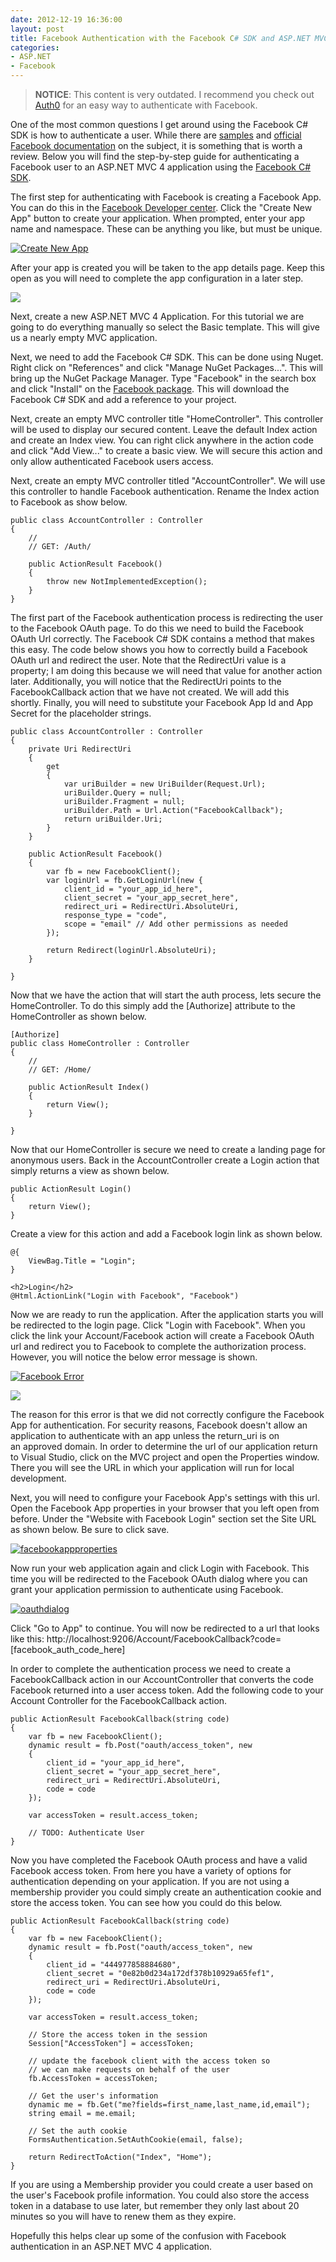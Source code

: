 ```yaml
---
date: 2012-12-19 16:36:00
layout: post
title: Facebook Authentication with the Facebook C# SDK and ASP.NET MVC 4
categories:
- ASP.NET
- Facebook
---
```


> **NOTICE**: This content is very outdated. I recommend you check out [Auth0](https://auth0.com/docs/quickstart/webapp/aspnet/) for an easy way to authenticate with Facebook.

One of the most common questions I get around using the Facebook C# SDK is how to authenticate a user. While there are [samples](https://github.com/facebook-csharp-sdk/facebook-aspnet-sample) and [official Facebook documentation](https://developers.facebook.com/docs/concepts/login/) on the subject, it is something that is worth a review. Below you will find the step-by-step guide for authenticating a Facebook user to an ASP.NET MVC 4 application using the [Facebook C# SDK](http://facebooksdk.net).

The first step for authenticating with Facebook is creating a Facebook App. You can do this in the [Facebook Developer center](https://developers.facebook.com/apps). Click the "Create New App" button to create your application. When prompted, enter your app name and namespace. These can be anything you like, but must be unique.

[![Create New App](/images/2012/12/createnewapp.png)](/images/2012/12/createnewapp.png)

After your app is created you will be taken to the app details page. Keep this open as you will need to complete the app configuration in a later step.

<img src="/images/2012/12/basictemplate.png" class="left" />

Next, create a new ASP.NET MVC 4 Application. For this tutorial we are going to do everything manually so select the Basic template. This will give us a nearly empty MVC application.

Next, we need to add the Facebook C# SDK. This can be done using Nuget. Right click on "References" and click "Manage NuGet Packages...". This will bring up the NuGet Package Manager. Type "Facebook" in the search box and click "Install" on the [Facebook package](http://nuget.org/packages/facebook). This will download the Facebook C# SDK and add a reference to your project.

Next, create an empty MVC controller title "HomeController". This controller will be used to display our secured content. Leave the default Index action and create an Index view. You can right click anywhere in the action code and click "Add View..." to create a basic view. We will secure this action and only allow authenticated Facebook users access.

Next, create an empty MVC controller titled "AccountController". We will use this controller to handle Facebook authentication. Rename the Index action to Facebook as show below.

	public class AccountController : Controller
	{
		//
		// GET: /Auth/
 
		public ActionResult Facebook()
		{
			throw new NotImplementedException();
		}
	}

The first part of the Facebook authentication process is redirecting the user to the Facebook OAuth page. To do this we need to build the Facebook OAuth Url correctly. The Facebook C# SDK contains a method that makes this easy. The code below shows you how to correctly build a Facebook OAuth url and redirect the user. Note that the RedirectUri value is a property; I am doing this because we will need that value for another action later. Additionally, you will notice that the RedirectUri points to the FacebookCallback action that we have not created. We will add this shortly. Finally, you will need to substitute your Facebook App Id and App Secret for the placeholder strings.

	public class AccountController : Controller
	{
		private Uri RedirectUri
		{
			get
			{
				var uriBuilder = new UriBuilder(Request.Url);
				uriBuilder.Query = null;
				uriBuilder.Fragment = null;
				uriBuilder.Path = Url.Action("FacebookCallback");
				return uriBuilder.Uri;
			}
		}
 
		public ActionResult Facebook()
		{
			var fb = new FacebookClient();
			var loginUrl = fb.GetLoginUrl(new {
				client_id = "your_app_id_here",
				client_secret = "your_app_secret_here",
				redirect_uri = RedirectUri.AbsoluteUri,
				response_type = "code",
				scope = "email" // Add other permissions as needed
			});
 
			return Redirect(loginUrl.AbsoluteUri);
		}
 
	}

Now that we have the action that will start the auth process, lets secure the HomeController. To do this simply add the [Authorize] attribute to the HomeController as shown below.

	[Authorize]
	public class HomeController : Controller
	{
		//
		// GET: /Home/
 
		public ActionResult Index()
		{
			return View();
		}
 
	}

Now that our HomeController is secure we need to create a landing page for anonymous users. Back in the AccountController create a Login action that simply returns a view as shown below.

	public ActionResult Login()
	{
		return View();
	}

Create a view for this action and add a Facebook login link as shown below.

	@{
		ViewBag.Title = "Login";
	}
 
	<h2>Login</h2>
	@Html.ActionLink("Login with Facebook", "Facebook")

Now we are ready to run the application. After the application starts you will be redirected to the login page. Click "Login with Facebook". When you click the link your Account/Facebook action will create a Facebook OAuth url and redirect you to Facebook to complete the authorization process. However, you will notice the below error message is shown.

[![Facebook Error](/images/2012/12/facebookerror.png)](/images/2012/12/facebookerror.png)

<img src="/images/2012/12/urlproperties.png" class="left" />

The reason for this error is that we did not correctly configure the Facebook App for authentication. For security reasons, Facebook doesn't allow an application to authenticate with an app unless the return_uri is on an approved domain. In order to determine the url of our application return to Visual Studio, click on the MVC project and open the Properties window. There you will see the URL in which your application will run for local development.

Next, you will need to configure your Facebook App's settings with this url. Open the Facebook App properties in your browser that you left open from before. Under the "Website with Facebook Login" section set the Site URL as shown below. Be sure to click save.

[![facebookappproperties](/images/2012/12/facebookappproperties.png)](/images/2012/12/facebookappproperties.png)

Now run your web application again and click Login with Facebook. This time you will be redirected to the Facebook OAuth dialog where you can grant your application permission to authenticate using Facebook.

[![oauthdialog](/images/2012/12/oauthdialog.png)](/images/2012/12/oauthdialog.png)

Click "Go to App" to continue. You will now be redirected to a url that looks like this: http://localhost:9206/Account/FacebookCallback?code=[facebook_auth_code_here]

In order to complete the authentication process we need to create a FacebookCallback action in our AccountController that converts the code Facebook returned into a user access token. Add the following code to your Account Controller for the FacebookCallback action.

	public ActionResult FacebookCallback(string code)
	{
		var fb = new FacebookClient();
		dynamic result = fb.Post("oauth/access_token", new
		{
			client_id = "your_app_id_here",
			client_secret = "your_app_secret_here",
			redirect_uri = RedirectUri.AbsoluteUri,
			code = code
		});
 
		var accessToken = result.access_token;
			
		// TODO: Authenticate User
	}

Now you have completed the Facebook OAuth process and have a valid Facebook access token. From here you have a variety of options for authentication depending on your application. If you are not using a membership provider you could simply create an authentication cookie and store the access token. You can see how you could do this below.

	public ActionResult FacebookCallback(string code)
	{
		var fb = new FacebookClient();
		dynamic result = fb.Post("oauth/access_token", new
		{
			client_id = "444977858884680",
			client_secret = "0e82b0d234a172df378b10929a65fef1",
			redirect_uri = RedirectUri.AbsoluteUri,
			code = code
		});
 
		var accessToken = result.access_token;
 
		// Store the access token in the session
		Session["AccessToken"] = accessToken;
 
		// update the facebook client with the access token so 
		// we can make requests on behalf of the user
		fb.AccessToken = accessToken;
 
		// Get the user's information
		dynamic me = fb.Get("me?fields=first_name,last_name,id,email");
		string email = me.email;
 
		// Set the auth cookie
		FormsAuthentication.SetAuthCookie(email, false);
 
		return RedirectToAction("Index", "Home");
	}

If you are using a Membership provider you could create a user based on the user's Facebook profile information. You could also store the access token in a database to use later, but remember they only last about 20 minutes so you will have to renew them as they expire.

Hopefully this helps clear up some of the confusion with Facebook authentication in an ASP.NET MVC 4 application.
